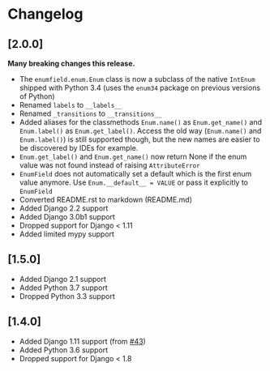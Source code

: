 # Changelog


## [2.0.0]

**Many breaking changes this release.**

- The ``enumfield.enum.Enum`` class is now a subclass of the native `IntEnum` 
shipped with Python 3.4 (uses the ``enum34`` package on previous versions of Python)
- Renamed `labels` to `__labels__`
- Renamed `_transitions` to `__transitions__`
- Added aliases for the classmethods `Enum.name()` as `Enum.get_name()` and 
`Enum.label()` as `Enum.get_label()`.  Access the old way 
(`Enum.name()` and `Enum.label()`) is still supported though, but the new names 
are easier to be discovered by IDEs for example.
- `Enum.get_label()` and `Enum.get_name()` now return None if the enum value was 
not found instead of raising `AttributeError`
- `EnumField` does not automatically set a default which is the first enum value anymore.
Use `Enum.__default__ = VALUE` or pass it explicitly to `EnumField` 
- Converted README.rst to markdown (README.md)
- Added Django 2.2 support
- Added Django 3.0b1 support
- Dropped support for Django < 1.11
- Added limited mypy support

## [1.5.0]

- Added Django 2.1 support
- Added Python 3.7 support
- Dropped Python 3.3 support

## [1.4.0]

- Added Django 1.11 support (from [#43](https://github.com/5monkeys/django-enumfield/pull/43))
- Added Python 3.6 support
- Dropped support for Django < 1.8
